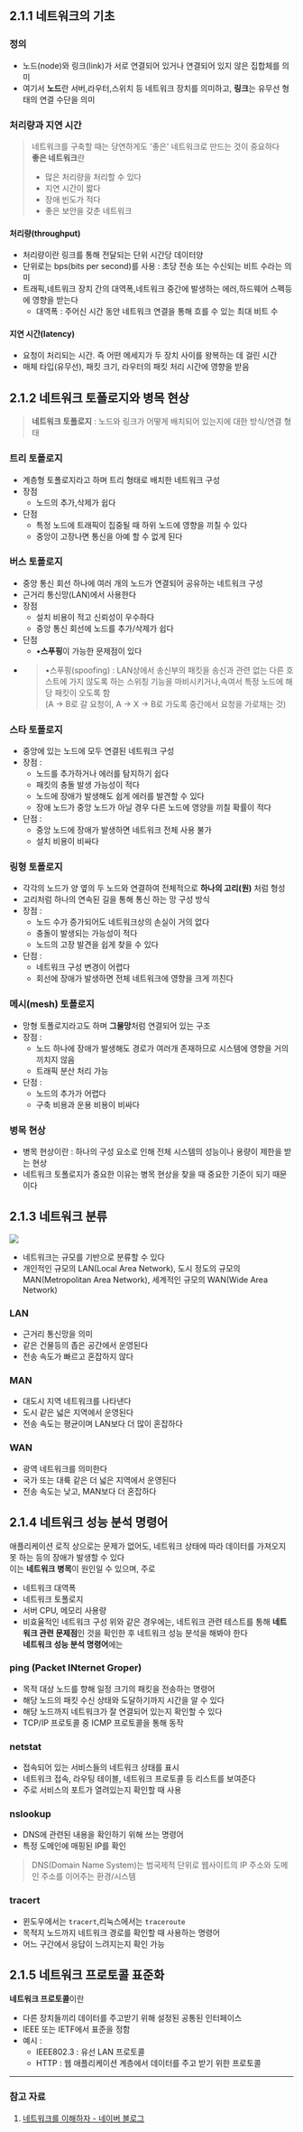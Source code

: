## 2.1.1 네트워크의 기초

### 정의
- 노드(node)와 링크(link)가 서로 연결되어 있거나 연결되어 있지 않은 집합체를 의미
- 여기서 **노드**란 서버,라우터,스위치 등 네트워크 장치를 의미하고, **링크**는 유무선 형태의 연결 수단을 의미

### 처리량과 지연 시간
> 네트워크를 구축할 때는 당연하게도 '좋은' 네트워크로 만드는 것이 중요하다<br/>
> **좋은 네트워크**란 
> - 많은 처리량을 처리할 수 있다
> - 지연 시간이 짧다 
> - 장애 빈도가 적다
> - 좋은 보안을 갖춘 네트워크
#### 처리량(throughput)
- 처리량이란 링크를 통해 전달되는 단위 시간당 데이터양
- 단위로는 bps(bits per second)를 사용 : 초당 전송 또는 수신되는 비트 수라는 의미
- 트래픽,네트워크 장치 간의 대역폭,네트워크 중간에 발생하는 에러,하드웨어 스펙등에 영향을 받는다
  - 대역폭 : 주어신 시간 동안 네트워크 연결을 통해 흐를 수 있는 최대 비트 수
#### 지연 시간(latency)
- 요청이 처리되는 시간. 즉 어떤 메세지가 두 장치 사이를 왕복하는 데 걸린 시간
- 매체 타입(유무선), 패킷 크기, 라우터의 패킷 처리 시간에 영향을 받음

## 2.1.2 네트워크 토폴로지와 병목 현상

> **네트워크 토폴로지** : 노드와 링크가 어떻게 배치되어 있는지에 대한 방식/연결 형태

### 트리 토폴로지
- 계층형 토폴로지라고 하며 트리 형태로 배치한 네트워크 구성
- 장점 
  - 노드의 추가,삭제가 쉽다
- 단점 
    - 특정 노드에 트래픽이 집중될 때 하위 노드에 영향을 끼칠 수 있다
    - 중앙이 고장나면 통신을 아예 할 수 없게 된다

### 버스 토폴로지
- 중앙 통신 회선 하나에 여러 개의 노드가 연결되어 공유하는 네트워크 구성
- 근거리 통신망(LAN)에서 사용한다
- 장점 
  - 설치 비용이 적고 신뢰성이 우수하다
  - 중앙 통신 회선에 노드를 추가/삭제가 쉽다
- 단점
  - •**스푸핑**이 가능한 문제점이 있다
- > •스푸핑(spoofing) : LAN상에서 송신부의 패킷을 송신과 관련 없는 다른 호스트에 가지 않도록 하는 스위칭 기능을 마비시키거나,속여서 특정 노드에 해당 패킷이 오도록 함<br/>
  > (A -> B로 갈 요청이, A -> X -> B로 가도록 중간에서 요청을 가로채는 것)

### 스타 토폴로지
- 중앙에 있는 노드에 모두 연결된 네트워크 구성
- 장점 : 
  - 노드를 추가하거나 에러를 탐지하기 쉽다
  - 패킷의 충돌 발생 가능성이 적다
  - 노드에 장애가 발생해도 쉽게 에러를 발견할 수 있다
  - 장애 노드가 중앙 노드가 아닐 경우 다른 노드에 영양을 끼칠 확률이 적다
- 단점 : 
  - 중앙 노드에 장애가 발생하면 네트워크 전체 사용 불가
  - 설치 비용이 비싸다

### 링형 토폴로지
- 각각의 노드가 양 옆의 두 노드와 연결하여 전체적으로 **하나의 고리(원)** 처럼 형성
- 고리처럼 하나의 연속된 길을 통해 통신 하는 망 구성 방식  
- 장점 :
  - 노드 수가 증가되어도 네트워크상의 손실이 거의 없다
  - 충돌이 발생되는 가능성이 적다
  - 노드의 고장 발견을 쉽게 찾을 수 있다
- 단점 : 
  - 네트워크 구성 변경이 어렵다
  - 회선에 장애가 발생하면 전체 네트워크에 영향을 크게 끼친다

### 메시(mesh) 토폴로지
- 망형 토폴로지라고도 하며 **그물망**처럼 연결되어 있는 구조
- 장점 : 
  - 노드 하나에 장애가 발생해도 경로가 여러개 존재하므로 시스템에 영향을 거의 끼치지 않음
  - 트래픽 분산 처리 가능
- 단점 : 
  - 노드의 추가가 어렵다
  - 구축 비용과 운용 비용이 비싸다

### 병목 현상
- 병목 현상이란 : 하나의 구성 요소로 인해 전체 시스템의 성능이나 용량이 제한을 받는 현상
- 네트워크 토폴로지가 중요한 이유는 병목 현상을 찾을 때 중요한 기준이 되기 때문이다

## 2.1.3 네트워크 분류

![](https://velog.velcdn.com/images/sw_smj/post/34d4d368-d454-41a7-a06d-5ae576b7554c/image.png)
* 네트워크는 규모를 기반으로 분류할 수 있다
* 개인적인 규모의 LAN(Local Area Network), 도시 정도의 규모의 MAN(Metropolitan Area Network), 세계적인 규모의 WAN(Wide Area Network)

### LAN
- 근거리 통신망을 의미
- 같은 건물등의 좁은 공간에서 운영된다
- 전송 속도가 빠르고 혼잡하지 않다

### MAN
- 대도시 지역 네트워크를 나타낸다
- 도시 같은 넓은 지역에서 운영된다
- 전송 속도는 평균이며 LAN보다 더 많이 혼잡하다

### WAN
- 광역 네트워크를 의미한다
- 국가 또는 대륙 같은 더 넓은 지역에서 운영된다
- 전송 속도는 낮고, MAN보다 더 혼잡하다

## 2.1.4 네트워크 성능 분석 명령어

애플리케이션 로직 상으로는 문제가 없어도, 네트워크 상태에 따라 데이터를 가져오지 못 하는 등의 장애가 발생할 수 있다<br/>
이는 **네트워크 병목**이 원인일 수 있으며, 주로
* 네트워크 대역폭
* 네트워크 토폴로지
* 서버 CPU, 메모리 사용량
* 비효율적인 네트워크 구성
위와 같은 경우에는, 네트워크 관련 테스트를 통해 **네트워크 관련 문제점**인 것을 확인한 후 네트워크 성능 분석을 해봐야 한다<br/>
**네트워크 성능 분석 명령어**에는
### ping (Packet INternet Groper)
- 목적 대상 노드를 향해 일정 크기의 패킷을 전송하는 명령어
- 해당 노드의 패킷 수신 상태와 도달하기까지 시간을 알 수 있다
- 해당 노드까지 네트워크가 잘 연결되어 있는지 확인할 수 있다
- TCP/IP 프로토콜 중 ICMP 프로토콜을 통해 동작

### netstat
- 접속되어 있는 서비스들의 네트워크 상태를 표시
- 네트워크 접속, 라우팅 테이블, 네트워크 프로토콜 등 리스트를 보여준다
- 주로 서비스의 포트가 열려있는지 확인할 때 사용

### nslookup
- DNS에 관련된 내용을 확인하기 위해 쓰는 명령어
- 특정 도메인에 매핑된 IP를 확인
> DNS(Domain Name System)는 범국제적 단위로 웹사이트의 IP 주소와 도메인 주소를 이어주는 환경/시스템

### tracert
- 윈도우에서는 `tracert`,리눅스에서는 `traceroute`
- 목적지 노드까지 네트워크 경로를 확인할 때 사용하는 명령어
- 어느 구간에서 응답이 느려지는지 확인 가능

## 2.1.5 네트워크 프로토콜 표준화

**네트워크 프로토콜**이란 
- 다른 장치들끼리 데이터를 주고받기 위해 설정된 공통된 인터페이스
- IEEE 또는 IETF에서 표준을 정함
- 예시 :
  - IEEE802.3 : 유선 LAN 프로토콜
  - HTTP : 웹 애플리케이션 계층에서 데이터를 주고 받기 위한 프로토콜
---

### 참고 자료
1. [네트워크를 이해하자 - 네이버 블로그](https://blog.naver.com/PostView.naver?blogId=techtrip&logNo=221719292177&redirect=Dlog&widgetTypeCall=true&topReferer=https%3A%2F%2Fwww.google.com%2F&directAccess=false)


